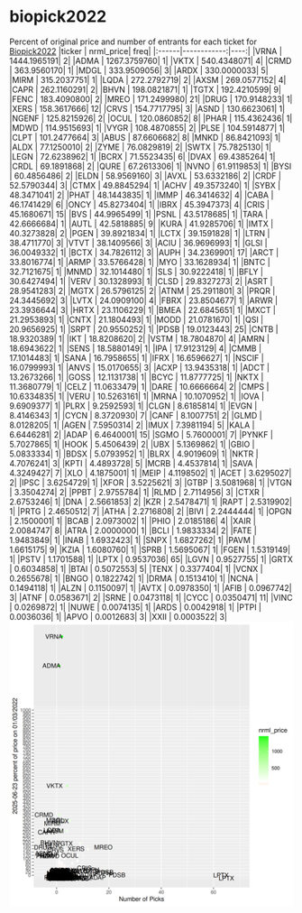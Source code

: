 # biopick2022
Percent of original price and number of entrants for each ticket for [Biopick2022](https://twitter.com/hashtag/Biopick2022)
|ticker |   nrml_price| freq|
|:------|------------:|----:|
|VRNA   | 1444.1965191|    2|
|ADMA   | 1267.3759760|    1|
|VKTX   |  540.4348071|    4|
|CRMD   |  363.9560170|    1|
|MDGL   |  333.9509056|    3|
|ARDX   |  330.0000033|    5|
|MIRM   |  315.2037751|    1|
|LQDA   |  272.2792719|    2|
|AXSM   |  269.0577152|    4|
|CAPR   |  262.1160291|    2|
|BHVN   |  198.0821871|    1|
|TGTX   |  192.4210599|    9|
|FENC   |  183.4090800|    2|
|MREO   |  171.2499980|   21|
|DRUG   |  170.9148233|    1|
|XERS   |  158.3617666|   12|
|CRVS   |  154.7717795|    3|
|ASND   |  130.6623061|    1|
|NGENF  |  125.8215926|    2|
|OCUL   |  120.0860852|    8|
|PHAR   |  115.4362436|    1|
|MDWD   |  114.9515693|    1|
|VYGR   |  108.4870855|    2|
|PLSE   |  104.5914877|    1|
|CLPT   |  101.2477664|    3|
|ABUS   |   87.6606682|    8|
|MNKD   |   86.8421093|    1|
|ALDX   |   77.1250010|    2|
|ZYME   |   76.0829819|    2|
|SWTX   |   75.7825130|    1|
|LEGN   |   72.6238962|    1|
|BCRX   |   71.5523435|    6|
|DVAX   |   69.4385264|    1|
|CRDL   |   69.1891868|    2|
|QURE   |   67.2613306|    1|
|NVNO   |   61.9119853|    1|
|BYSI   |   60.4856486|    2|
|ELDN   |   58.9569160|    3|
|AVXL   |   53.6332186|    2|
|CRDF   |   52.5790344|    3|
|CTMX   |   49.8845294|    1|
|ACHV   |   49.3573240|    1|
|SYBX   |   48.3471041|    2|
|PHAT   |   48.1443835|    1|
|IMMP   |   46.3414632|    4|
|CABA   |   46.1741429|    6|
|ONCY   |   45.8273404|    1|
|IBRX   |   45.3947373|    4|
|CRIS   |   45.1680671|   15|
|BVS    |   44.9965499|    1|
|PSNL   |   43.5178685|    1|
|TARA   |   42.6666684|    1|
|AUTL   |   42.5818885|    9|
|KURA   |   41.9285706|    1|
|IMTX   |   40.3273828|    2|
|PGEN   |   39.8921834|    1|
|LCTX   |   39.1591828|    1|
|LTRN   |   38.4711770|    3|
|VTVT   |   38.1409566|    3|
|ACIU   |   36.9696993|    1|
|GLSI   |   36.0049332|    1|
|BCTX   |   34.7826112|    3|
|AUPH   |   34.2369901|   17|
|ARCT   |   33.8016774|    1|
|ARMP   |   33.5766428|    1|
|MYO    |   33.1628934|    1|
|BNTC   |   32.7121675|    1|
|MNMD   |   32.1014480|    1|
|SLS    |   30.9222418|    1|
|BFLY   |   30.6427494|    1|
|VERV   |   30.1328993|    1|
|CLSD   |   29.8327273|    2|
|ASRT   |   28.9541283|    2|
|MGTX   |   26.5796125|    2|
|ATNM   |   25.2911801|    3|
|PRQR   |   24.3445692|    3|
|LVTX   |   24.0909100|    4|
|FBRX   |   23.8504677|    1|
|ARWR   |   23.3936644|    3|
|HRTX   |   23.1106229|    1|
|BMEA   |   22.6845651|    1|
|MXCT   |   21.2953893|    1|
|CNTX   |   21.1804493|    1|
|MODD   |   21.0781670|    1|
|QSI    |   20.9656925|    1|
|SRPT   |   20.9550252|    1|
|PDSB   |   19.0123443|   25|
|CNTB   |   18.9320389|    1|
|IKT    |   18.8208620|    2|
|VSTM   |   18.7804870|    4|
|AMRN   |   18.6943622|    1|
|SENS   |   18.5880149|    1|
|IPA    |   17.9123129|    4|
|CMMB   |   17.1014483|    1|
|SANA   |   16.7958655|    1|
|IFRX   |   16.6596627|    1|
|NSCIF  |   16.0799993|    1|
|ANVS   |   15.0170655|    3|
|ACXP   |   13.9435318|    1|
|ADCT   |   13.2673266|    1|
|GOSS   |   12.1131738|    1|
|BCYC   |   11.8777725|    1|
|NKTX   |   11.3680779|    1|
|CELZ   |   11.0633479|    1|
|DARE   |   10.6666664|    2|
|CMPS   |   10.6334835|    1|
|VERU   |   10.5263161|    1|
|MRNA   |   10.1070952|    1|
|IOVA   |    9.6909377|    1|
|PLRX   |    9.2592593|    1|
|CLGN   |    8.6185814|    1|
|EVGN   |    8.4146343|    1|
|CYCN   |    8.3720930|    7|
|CANF   |    8.1007751|    2|
|GLMD   |    8.0128205|    1|
|AGEN   |    7.5950314|    2|
|IMUX   |    7.3981194|    5|
|KALA   |    6.6446281|    2|
|ADAP   |    6.4640001|   15|
|SGMO   |    5.7600001|    7|
|PYNKF  |    5.7027865|    1|
|HOOK   |    5.4506439|    2|
|UBX    |    5.1369862|    1|
|GBIO   |    5.0833334|    1|
|BDSX   |    5.0793952|    1|
|BLRX   |    4.9019609|    1|
|NKTR   |    4.7076241|    3|
|KPTI   |    4.4893728|    5|
|MCRB   |    4.4537814|    1|
|SAVA   |    4.3249427|    7|
|XLO    |    4.1875001|    1|
|MEIP   |    4.1198502|    1|
|ACET   |    3.6295027|    2|
|IPSC   |    3.6254729|    1|
|XFOR   |    3.5225621|    3|
|GTBP   |    3.5081968|    1|
|VTGN   |    3.3504274|    2|
|PPBT   |    2.9755784|    1|
|RLMD   |    2.7114956|    3|
|CTXR   |    2.6753246|    1|
|DNA    |    2.5661853|    2|
|KZR    |    2.5478471|    1|
|RAPT   |    2.5319902|    1|
|PRTG   |    2.4650512|    7|
|ATHA   |    2.2716808|    2|
|BIVI   |    2.2444444|    1|
|OPGN   |    2.1500001|    1|
|BCAB   |    2.0973002|    1|
|PHIO   |    2.0185186|    4|
|XAIR   |    2.0084747|    8|
|ATRA   |    2.0000000|    1|
|BCLI   |    1.9833334|    2|
|FATE   |    1.9483849|    1|
|INAB   |    1.6932423|    1|
|SNPX   |    1.6827262|    1|
|PAVM   |    1.6615175|    9|
|KZIA   |    1.6080760|    1|
|SPRB   |    1.5695067|    1|
|FGEN   |    1.5319149|    1|
|PSTV   |    1.1701588|    1|
|LPTX   |    0.9537036|   65|
|LGVN   |    0.9527755|    1|
|GRTX   |    0.6034858|    1|
|BTAI   |    0.5072553|    5|
|TENX   |    0.3377404|    1|
|VCNX   |    0.2655678|    1|
|BNGO   |    0.1822742|    1|
|DRMA   |    0.1513410|    1|
|NCNA   |    0.1494118|    1|
|ALZN   |    0.1150097|    1|
|AVTX   |    0.0978350|    1|
|AFIB   |    0.0967742|    3|
|ATNF   |    0.0583671|    2|
|SRNE   |    0.0473118|    1|
|CYCC   |    0.0350471|   11|
|VINC   |    0.0269872|    1|
|NUWE   |    0.0074135|    1|
|ARDS   |    0.0042918|    1|
|PTPI   |    0.0036036|    1|
|APVO   |    0.0012683|    3|
|XXII   |    0.0003522|    3|
![retvspicks](biopicks.png?raw=true)
